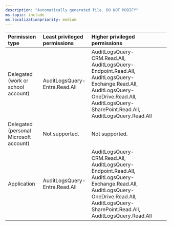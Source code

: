 ```yaml
---
description: "Automatically generated file. DO NOT MODIFY"
ms.topic: include
ms.localizationpriority: medium
---
```


|Permission type|Least privileged permissions|Higher privileged permissions|
|:---|:---|:---|
|Delegated (work or school account)|AuditLogsQuery-Entra.Read.All|AuditLogsQuery-CRM.Read.All, AuditLogsQuery-Endpoint.Read.All, AuditLogsQuery-Exchange.Read.All, AuditLogsQuery-OneDrive.Read.All, AuditLogsQuery-SharePoint.Read.All, AuditLogsQuery.Read.All|
|Delegated (personal Microsoft account)|Not supported.|Not supported.|
|Application|AuditLogsQuery-Entra.Read.All|AuditLogsQuery-CRM.Read.All, AuditLogsQuery-Endpoint.Read.All, AuditLogsQuery-Exchange.Read.All, AuditLogsQuery-OneDrive.Read.All, AuditLogsQuery-SharePoint.Read.All, AuditLogsQuery.Read.All|

